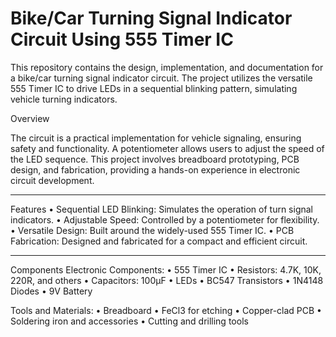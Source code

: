 # Bike/Car Turning Signal Indicator Circuit Using 555 Timer IC

This repository contains the design, implementation, and documentation for a bike/car turning signal indicator circuit. The project utilizes the versatile 555 Timer IC to drive LEDs in a sequential blinking pattern, simulating vehicle turning indicators.

Overview

The circuit is a practical implementation for vehicle signaling, ensuring safety and functionality. A potentiometer allows users to adjust the speed of the LED sequence. This project involves breadboard prototyping, PCB design, and fabrication, providing a hands-on experience in electronic circuit development.
________________________________________
Features
•	Sequential LED Blinking: Simulates the operation of turn signal indicators.
•	Adjustable Speed: Controlled by a potentiometer for flexibility.
•	Versatile Design: Built around the widely-used 555 Timer IC.
•	PCB Fabrication: Designed and fabricated for a compact and efficient circuit.
________________________________________

Components
Electronic Components:
•	555 Timer IC
•	Resistors: 4.7K, 10K, 220R, and others
•	Capacitors: 100µF
•	LEDs
•	BC547 Transistors
•	1N4148 Diodes
•	9V Battery

Tools and Materials:
•	Breadboard
•	FeCl3 for etching
•	Copper-clad PCB
•	Soldering iron and accessories
•	Cutting and drilling tools

